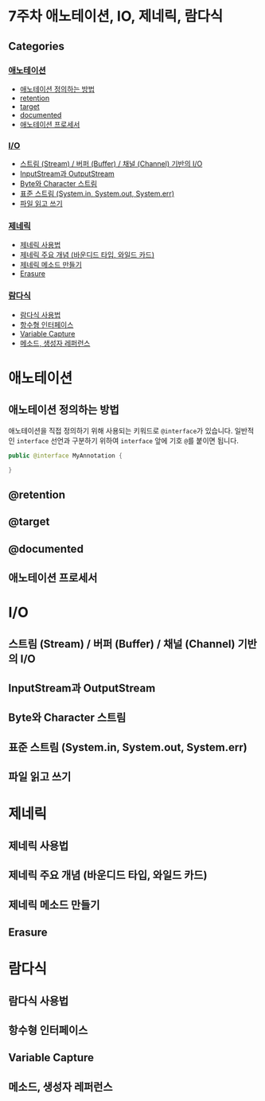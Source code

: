 # 7주차 애노테이션, IO, 제네릭, 람다식

## Categories

### [애노테이션](#애노테이션)

- [애노테이션 정의하는 방법](#애노테이션-정의하는-방법)
- [retention](#retention)
- [target](#target)
- [documented](#documented)
- [애노테이션 프로세서 ](#애노테이션-프로세서)

### [I/O](#IO)

- [스트림 (Stream) / 버퍼 (Buffer) / 채널 (Channel) 기반의 I/O](#스트림-Stream--버퍼-Buffer--채널-Channel-기반의-IO)
- [InputStream과 OutputStream](#InputStream과-OutputStream)
- [Byte와 Character 스트림](#Byte와-Character-스트림)
- [표준 스트림 (System.in, System.out, System.err)](#표준-스트림-System.in-System.out-System.err)
- [파일 읽고 쓰기](#파일-읽고-쓰기)

### [제네릭](#제네릭)

- [제네릭 사용법](#제네릭-사용법)
- [제네릭 주요 개념 (바운디드 타입, 와일드 카드)](#제네릭-주요-개념-바운디드-타입-와일드-카드)
- [제네릭 메소드 만들기](#제네릭-메소드-만들기)
- [Erasure](#Erasure)

### [람다식](#람다식)

- [람다식 사용법](#람다식-사용법)
- [항수형 인터페이스](#항수형-인터페이스)
- [Variable Capture](#Variable-Capture)
- [메소드, 생성자 레퍼런스](#메소드-생성자-레퍼런스)

# 애노테이션

## 애노테이션 정의하는 방법

애노테이션을 직접 정의하기 위해 사용되는 키워드로 `@interface`가 있습니다. 일반적인 `interface` 선언과 구분하기 위하여 `interface` 앞에 기호 `@`를 붙이면 됩니다.

```java
public @interface MyAnnotation {

}
```

## @retention

## @target

## @documented

## 애노테이션 프로세서

# I/O

## 스트림 (Stream) / 버퍼 (Buffer) / 채널 (Channel) 기반의 I/O

## InputStream과 OutputStream

## Byte와 Character 스트림

## 표준 스트림 (System.in, System.out, System.err)

## 파일 읽고 쓰기

# 제네릭

## 제네릭 사용법

## 제네릭 주요 개념 (바운디드 타입, 와일드 카드)

## 제네릭 메소드 만들기

## Erasure

# 람다식

## 람다식 사용법

## 항수형 인터페이스

## Variable Capture

## 메소드, 생성자 레퍼런스

```

```
